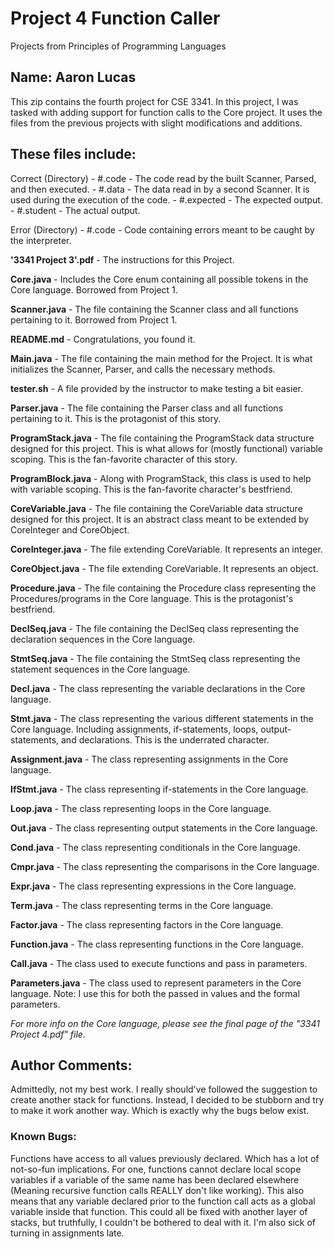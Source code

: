 # Project 4 Function Caller
Projects from Principles of Programming Languages

## Name: Aaron Lucas

This zip contains the fourth project for CSE 3341. In this project, I was tasked with adding support for function calls to the Core project. It uses the files from the previous projects with slight modifications and additions.

## These files include:
Correct (Directory)
    - #.code - The code read by the built Scanner, Parsed, and then executed.
    - #.data - The data read in by a second Scanner. It is used during the execution of the code.
    - #.expected - The expected output.
    - #.student - The actual output.

Error (Directory)
    - #.code - Code containing errors meant to be caught by the interpreter.

**'3341 Project 3'.pdf** - The instructions for this Project.

**Core.java** - Includes the Core enum containing all possible tokens in the Core language. Borrowed from Project 1.

**Scanner.java** - The file containing the Scanner class and all functions pertaining to it. Borrowed from Project 1.


**README.md** - Congratulations, you found it.

**Main.java** - The file containing the main method for the Project. It is what initializes the Scanner, Parser, and calls the necessary methods.

**tester.sh** - A file provided by the instructor to make testing a bit easier.

**Parser.java** - The file containing the Parser class and all functions pertaining to it. This is the protagonist of this story.

**ProgramStack.java** - The file containing the ProgramStack data structure designed for this project. This is what allows for (mostly functional) variable scoping. This is the fan-favorite character of this story.

**ProgramBlock.java** - Along with ProgramStack, this class is used to help with variable scoping. This is the fan-favorite character's bestfriend.

**CoreVariable.java** - The file containing the CoreVariable data structure designed for this project. It is an abstract class meant to be extended by CoreInteger and CoreObject.

**CoreInteger.java** - The file extending CoreVariable. It represents an integer.

**CoreObject.java** - The file extending CoreVariable. It represents an object.

**Procedure.java** - The file containing the Procedure class representing the Procedures/programs in the Core language. This is the protagonist's bestfriend.

**DeclSeq.java** - The file containing the DeclSeq class representing the declaration sequences in the Core language.

**StmtSeq.java** - The file containing the StmtSeq class representing the statement sequences in the Core language.

**Decl.java** - The class representing the variable declarations in the Core language.

**Stmt.java** - The class representing the various different statements in the Core language. Including assignments, if-statements, loops, output-statements, and declarations. This is the underrated character.

**Assignment.java** - The class representing assignments in the Core language.

**IfStmt.java** - The class representing if-statements in the Core language.

**Loop.java** - The class representing loops in the Core language.

**Out.java** - The class representing output statements in the Core language.

**Cond.java** - The class representing conditionals in the Core language.

**Cmpr.java** -  The class representing the comparisons in the Core language.

**Expr.java** - The class representing expressions in the Core language.

**Term.java** - The class representing terms in the Core language.

**Factor.java** - The class representing factors in the Core language.

**Function.java** - The class representing functions in the Core language.

**Call.java** - The class used to execute functions and pass in parameters.

**Parameters.java** - The class used to represent parameters in the Core language. Note: I use this for both the passed in values and the formal parameters.


*For more info on the Core language, please see the final page of the "3341 Project 4.pdf" file.*
## Author Comments:
Admittedly, not my best work. I really should've followed the suggestion to create another stack for functions. Instead, I decided to be stubborn and try to make it work another way. Which is exactly why the bugs below exist.

### Known Bugs:
Functions have access to all values previously declared. Which has a lot of not-so-fun implications. For one, functions cannot declare local scope variables if a variable of the same name has been declared elsewhere (Meaning recursive function calls REALLY don't like working). This also means that any variable declared prior to the function call acts as a global variable inside that function. This could all be fixed with another layer of stacks, but truthfully, I couldn't be bothered to deal with it. I'm also sick of turning in assignments late.